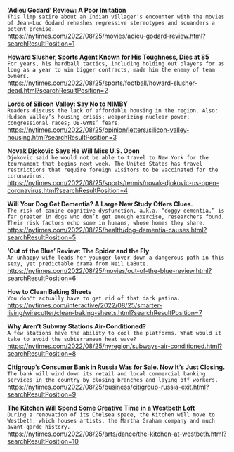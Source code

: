 **‘Adieu Godard’ Review: A Poor Imitation**\
`This limp satire about an Indian villager’s encounter with the movies of Jean-Luc Godard rehashes regressive stereotypes and squanders a potent premise.`\
https://nytimes.com/2022/08/25/movies/adieu-godard-review.html?searchResultPosition=1

**Howard Slusher, Sports Agent Known for His Toughness, Dies at 85**\
`For years, his hardball tactics, including holding out players for as long as a year to win bigger contracts, made him the enemy of team owners.`\
https://nytimes.com/2022/08/25/sports/football/howard-slusher-dead.html?searchResultPosition=2

**Lords of Silicon Valley: Say No to NIMBY**\
`Readers discuss the lack of affordable housing in the region. Also: Hudson Valley’s housing crisis; weaponizing nuclear power; congressional races; OB-GYNs’ fears. `\
https://nytimes.com/2022/08/25/opinion/letters/silicon-valley-housing.html?searchResultPosition=3

**Novak Djokovic Says He Will Miss U.S. Open**\
`Djokovic said he would not be able to travel to New York for the tournament that begins next week. The United States has travel restrictions that require foreign visitors to be vaccinated for the coronavirus.`\
https://nytimes.com/2022/08/25/sports/tennis/novak-djokovic-us-open-coronavirus.html?searchResultPosition=4

**Will Your Dog Get Dementia? A Large New Study Offers Clues.**\
`The risk of canine cognitive dysfunction, a.k.a. “doggy dementia,” is far greater in dogs who don’t get enough exercise, researchers found. Their risk factors echo some in humans, whose homes they share.`\
https://nytimes.com/2022/08/25/health/dog-dementia-causes.html?searchResultPosition=5

**‘Out of the Blue’ Review: The Spider and the Fly**\
`An unhappy wife leads her younger lover down a dangerous path in this sexy, yet predictable drama from Neil LaBute.`\
https://nytimes.com/2022/08/25/movies/out-of-the-blue-review.html?searchResultPosition=6

**How to Clean Baking Sheets**\
`You don't actually have to get rid of that dark patina.`\
https://nytimes.com/interactive/2022/08/25/smarter-living/wirecutter/clean-baking-sheets.html?searchResultPosition=7

**Why Aren’t Subway Stations Air-Conditioned?**\
`A few stations have the ability to cool the platforms. What would it take to avoid the subterranean heat wave?`\
https://nytimes.com/2022/08/25/nyregion/subways-air-conditioned.html?searchResultPosition=8

**Citigroup’s Consumer Bank in Russia Was for Sale. Now It’s Just Closing.**\
`The bank will wind down its retail and local commercial banking services in the country by closing branches and laying off workers.`\
https://nytimes.com/2022/08/25/business/citigroup-russia-exit.html?searchResultPosition=9

**The Kitchen Will Spend Some Creative Time in a Westbeth Loft**\
`During a renovation of its Chelsea space, the Kitchen will move to Westbeth, which houses artists, the Martha Graham company and much avant-garde history.`\
https://nytimes.com/2022/08/25/arts/dance/the-kitchen-at-westbeth.html?searchResultPosition=10

